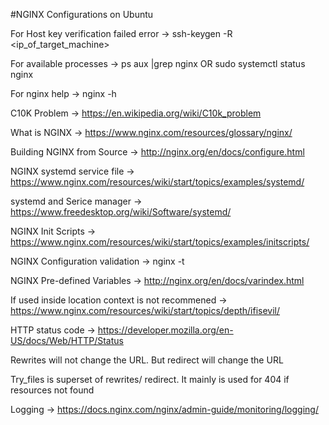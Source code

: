 #NGINX Configurations on Ubuntu

For Host key verification failed error -> ssh-keygen -R <ip_of_target_machine>

For available processes -> ps aux |grep nginx OR sudo systemctl status nginx

For nginx help -> nginx -h

C10K Problem -> https://en.wikipedia.org/wiki/C10k_problem

What is NGINX -> https://www.nginx.com/resources/glossary/nginx/

Building NGINX from Source -> http://nginx.org/en/docs/configure.html

NGINX systemd service file -> https://www.nginx.com/resources/wiki/start/topics/examples/systemd/

systemd and Serice manager -> https://www.freedesktop.org/wiki/Software/systemd/

NGINX Init Scripts -> https://www.nginx.com/resources/wiki/start/topics/examples/initscripts/

NGINX Configuration validation -> nginx -t

NGINX Pre-defined Variables -> http://nginx.org/en/docs/varindex.html

If used inside location context is not recommened -> https://www.nginx.com/resources/wiki/start/topics/depth/ifisevil/

HTTP status code -> https://developer.mozilla.org/en-US/docs/Web/HTTP/Status

Rewrites will not change the URL. But redirect will change the URL

Try_files is superset of rewrites/ redirect. It mainly is used for 404 if resources not found

Logging -> https://docs.nginx.com/nginx/admin-guide/monitoring/logging/